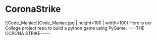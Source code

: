 # CoronaStrike
![Code_Maniac](Code_Maniac.jpg | height=100 | width=100)
Here is our College project repo to build a python game using PyGame.
----THE CORONA STRIKE-----
